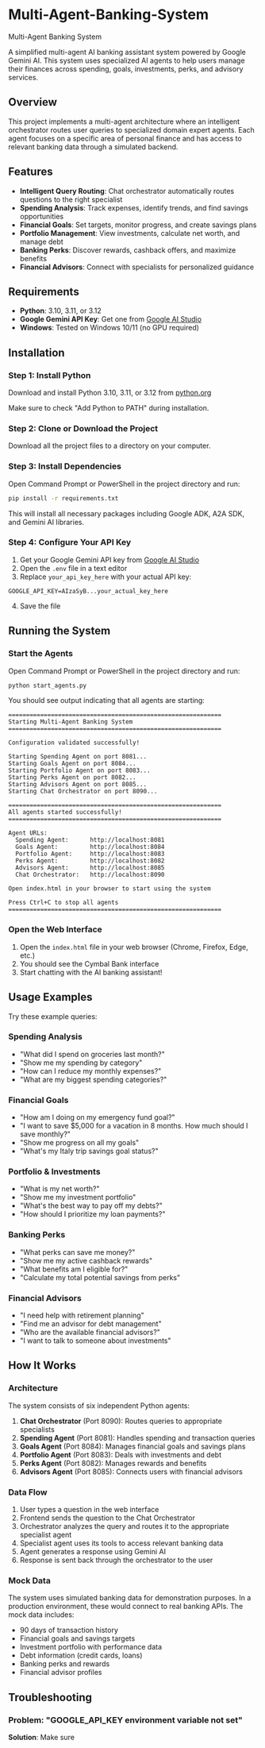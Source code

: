 # Multi-Agent-Banking-System
Multi-Agent Banking System

A simplified multi-agent AI banking assistant system powered by Google Gemini AI. This system uses specialized AI agents to help users manage their finances across spending, goals, investments, perks, and advisory services.

## Overview

This project implements a multi-agent architecture where an intelligent orchestrator routes user queries to specialized domain expert agents. Each agent focuses on a specific area of personal finance and has access to relevant banking data through a simulated backend.

## Features

- **Intelligent Query Routing**: Chat orchestrator automatically routes questions to the right specialist
- **Spending Analysis**: Track expenses, identify trends, and find savings opportunities
- **Financial Goals**: Set targets, monitor progress, and create savings plans
- **Portfolio Management**: View investments, calculate net worth, and manage debt
- **Banking Perks**: Discover rewards, cashback offers, and maximize benefits
- **Financial Advisors**: Connect with specialists for personalized guidance

## Requirements

- **Python**: 3.10, 3.11, or 3.12
- **Google Gemini API Key**: Get one from [Google AI Studio](https://aistudio.google.com/app/apikey)
- **Windows**: Tested on Windows 10/11 (no GPU required)

## Installation

### Step 1: Install Python

Download and install Python 3.10, 3.11, or 3.12 from [python.org](https://www.python.org/downloads/)

Make sure to check "Add Python to PATH" during installation.

### Step 2: Clone or Download the Project

Download all the project files to a directory on your computer.

### Step 3: Install Dependencies

Open Command Prompt or PowerShell in the project directory and run:

```bash
pip install -r requirements.txt
```

This will install all necessary packages including Google ADK, A2A SDK, and Gemini AI libraries.

### Step 4: Configure Your API Key

1. Get your Google Gemini API key from [Google AI Studio](https://aistudio.google.com/app/apikey)
2. Open the `.env` file in a text editor
3. Replace `your_api_key_here` with your actual API key:

```
GOOGLE_API_KEY=AIzaSyB...your_actual_key_here
```

4. Save the file

## Running the System

### Start the Agents

Open Command Prompt or PowerShell in the project directory and run:

```bash
python start_agents.py
```

You should see output indicating that all agents are starting:

```
============================================================
Starting Multi-Agent Banking System
============================================================

Configuration validated successfully!

Starting Spending Agent on port 8081...
Starting Goals Agent on port 8084...
Starting Portfolio Agent on port 8083...
Starting Perks Agent on port 8082...
Starting Advisors Agent on port 8085...
Starting Chat Orchestrator on port 8090...

============================================================
All agents started successfully!
============================================================

Agent URLs:
  Spending Agent:      http://localhost:8081
  Goals Agent:         http://localhost:8084
  Portfolio Agent:     http://localhost:8083
  Perks Agent:         http://localhost:8082
  Advisors Agent:      http://localhost:8085
  Chat Orchestrator:   http://localhost:8090

Open index.html in your browser to start using the system

Press Ctrl+C to stop all agents
============================================================
```

### Open the Web Interface

1. Open the `index.html` file in your web browser (Chrome, Firefox, Edge, etc.)
2. You should see the Cymbal Bank interface
3. Start chatting with the AI banking assistant!

## Usage Examples

Try these example queries:

### Spending Analysis
- "What did I spend on groceries last month?"
- "Show me my spending by category"
- "How can I reduce my monthly expenses?"
- "What are my biggest spending categories?"

### Financial Goals
- "How am I doing on my emergency fund goal?"
- "I want to save $5,000 for a vacation in 8 months. How much should I save monthly?"
- "Show me progress on all my goals"
- "What's my Italy trip savings goal status?"

### Portfolio & Investments
- "What is my net worth?"
- "Show me my investment portfolio"
- "What's the best way to pay off my debts?"
- "How should I prioritize my loan payments?"

### Banking Perks
- "What perks can save me money?"
- "Show me my active cashback rewards"
- "What benefits am I eligible for?"
- "Calculate my total potential savings from perks"

### Financial Advisors
- "I need help with retirement planning"
- "Find me an advisor for debt management"
- "Who are the available financial advisors?"
- "I want to talk to someone about investments"

## How It Works

### Architecture

The system consists of six independent Python agents:

1. **Chat Orchestrator** (Port 8090): Routes queries to appropriate specialists
2. **Spending Agent** (Port 8081): Handles spending and transaction queries
3. **Goals Agent** (Port 8084): Manages financial goals and savings plans
4. **Portfolio Agent** (Port 8083): Deals with investments and debt
5. **Perks Agent** (Port 8082): Manages rewards and benefits
6. **Advisors Agent** (Port 8085): Connects users with financial advisors

### Data Flow

1. User types a question in the web interface
2. Frontend sends the question to the Chat Orchestrator
3. Orchestrator analyzes the query and routes it to the appropriate specialist agent
4. Specialist agent uses its tools to access relevant banking data
5. Agent generates a response using Gemini AI
6. Response is sent back through the orchestrator to the user

### Mock Data

The system uses simulated banking data for demonstration purposes. In a production environment, these would connect to real banking APIs. The mock data includes:

- 90 days of transaction history
- Financial goals and savings targets
- Investment portfolio with performance data
- Debt information (credit cards, loans)
- Banking perks and rewards
- Financial advisor profiles

## Troubleshooting

### Problem: "GOOGLE_API_KEY environment variable not set"

**Solution**: Make sure